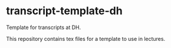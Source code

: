 # transcript-template-dh

Template for transcripts at DH.

This repository contains tex files for a template to use in lectures.
